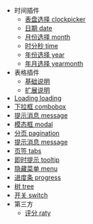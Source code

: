 * 时间插件
	* [表盘选择 clockpicker](clockpicker.md)	
	* [日期 date](date.md)	
	* [月份选择 month](month.md)
	* [时分秒 time](time.md)
	* [年份选择 year](year.md)
	* [年月选择 yearmonth](yearmonth.md)
* 表格插件
	* [基础说明](grid.md)	
	* [扩展说明](gridCustom.md)	
* [Loading loading](loading.md)
* [下拉框 combobox](combobox.md)
* [提示消息 message](jsmessage.md)
* [模态框 modal](jsmodal.md)
* [分页 pagination](jspagination.md)
* [提示消息 message](jsmessage.md)
* [页签 tabs](jstabs.md)
* [即时提示 tooltip](jstooltip.md)
* [隐藏菜单 menu](menu.md)
* [进度条 progress](jsprogress.md)
* [树 tree](tree.md)
* [开关 switch](jsswitch.md)
* 第三方
	* [评分 raty](jsrating.md)
